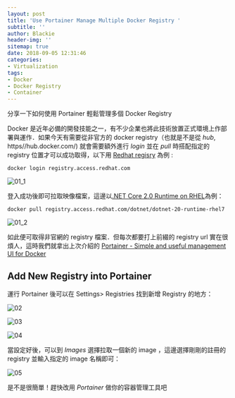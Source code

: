 ```yaml
---
layout: post
title: 'Use Portainer Manage Multiple Docker Registry '
subtitle: ''
author: Blackie
header-img: ''
sitemap: true
date: 2018-09-05 12:31:46
categories:
- Virtualization
tags:
- Docker
- Docker Registry
- Container
---
```


分享一下如何使用 Portainer 輕鬆管理多個 Docker Registry

<!-- More -->

Docker 是近年必備的開發技能之一，有不少企業也將此技術放置正式環境上作部署與運作．如果今天有需要從非官方的 docker registry（也就是不是從 *hub*, https//hub.docker.com/) 就會需要額外進行 *login* 並在 *pull* 時搭配指定的 registry 位置才可以成功取得，以下用 [Redhat regisry](https://registry.access.redhat.com) 為例 :

    docker login registry.access.redhat.com

![01_1](01_1.jpg)

登入成功後即可拉取映像檔案，這邊以[.NET Core 2.0 Runtime on RHEL](https://access.redhat.com/containers/?tab=images&platform=docker#/registry.access.redhat.com/dotnet/dotnet-20-runtime-rhel7)為例：

    docker pull registry.access.redhat.com/dotnet/dotnet-20-runtime-rhel7

![01_2](01_2.jpg)

如此便可取得非官網的 registry 檔案．但每次都要打上前綴的 registry url 實在很煩人，這時我們就拿出上次介紹的 [Portainer - Simple and useful management UI for Docker](http://blackie1019.github.io/2018/08/29/Portainer-Simple-and-useful-management-UI-for-Docker/) 

## Add New Registry into Portainer ##

運行 Portainer 後可以在 Settings> Registries 找到新增 Registry 的地方：

![02](02.jpg)

![03](03.jpg)

![04](04.jpg)

當設定好後，可以到 *Images* 選擇拉取一個新的 image ，這邊選擇剛剛的註冊的 registry 並輸入指定的 image 名稱即可：

![05](05.jpg)

是不是很簡單！趕快改用 *Portainer* 做你的容器管理工具吧